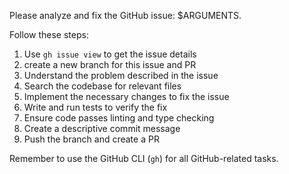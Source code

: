 Please analyze and fix the GitHub issue: $ARGUMENTS.

Follow these steps:

1. Use `gh issue view` to get the issue details
2. create a new branch for this issue and PR
3. Understand the problem described in the issue
4. Search the codebase for relevant files
5. Implement the necessary changes to fix the issue
6. Write and run tests to verify the fix
7. Ensure code passes linting and type checking
8. Create a descriptive commit message
9. Push the branch and create a PR

Remember to use the GitHub CLI (`gh`) for all GitHub-related tasks.
